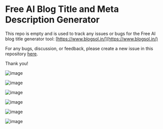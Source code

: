 # Free AI Blog Title and Meta Description Generator
This repo is empty and is used to track any issues or bugs for the Free AI blog title generator tool: [https://www.blogsol.in/](https://www.blogsol.in/)

For any bugs, discussion, or feedback, please create a new issue in this repository [here](https://github.com/mansi-manhas/free-ai-blog-title-and-meta-description-generator/issues).

Thank you! 

![image](https://github.com/mansi-manhas/free-ai-blog-title-and-meta-description-generator/assets/18692751/d202382d-de09-4451-b940-d3716af4d4c3)

![image](https://github.com/mansi-manhas/free-ai-blog-title-and-meta-description-generator/assets/18692751/c078f1bd-8df7-4859-8fe8-e03f73ec2390)

![image](https://github.com/mansi-manhas/free-ai-blog-title-and-meta-description-generator/assets/18692751/f93d2a10-a56a-4369-b821-919c95da56e0)

![image](https://github.com/mansi-manhas/free-ai-blog-title-and-meta-description-generator/assets/18692751/5d48aaab-e56c-4ab1-b50f-bf8a9727f420)

![image](https://github.com/mansi-manhas/free-ai-blog-title-and-meta-description-generator/assets/18692751/0b47fe94-1bbe-4309-9b69-dd63873866d8)

![image](https://github.com/mansi-manhas/free-ai-blog-title-and-meta-description-generator/assets/18692751/9560ace2-aa98-485b-82c4-45d5bc3ebd24)
